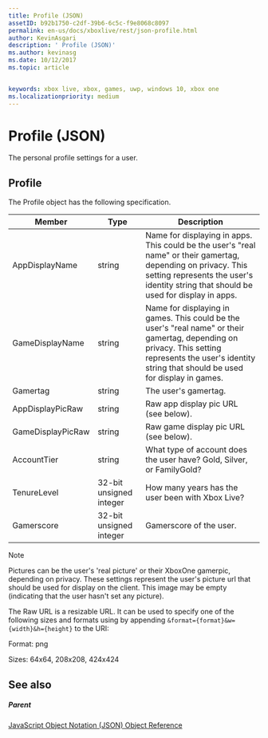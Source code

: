 ```yaml
---
title: Profile (JSON)
assetID: b92b1750-c2df-39b6-6c5c-f9e8068c8097
permalink: en-us/docs/xboxlive/rest/json-profile.html
author: KevinAsgari
description: ' Profile (JSON)'
ms.author: kevinasg
ms.date: 10/12/2017
ms.topic: article


keywords: xbox live, xbox, games, uwp, windows 10, xbox one
ms.localizationpriority: medium
---
```



# Profile (JSON)
The personal profile settings for a user. 
<a id="ID4EN"></a>

 
## Profile
 
The Profile object has the following specification.
 
| Member| Type| Description| 
| --- | --- | --- | 
| AppDisplayName| string| Name for displaying in apps. This could be the user's "real name" or their gamertag, depending on privacy. This setting represents the user's identity string that should be used for display in apps.| 
| GameDisplayName| string| Name for displaying in games. This could be the user's "real name" or their gamertag, depending on privacy. This setting represents the user's identity string that should be used for display in games.| 
| Gamertag| string| The user's gamertag.| 
| AppDisplayPicRaw| string| Raw app display pic URL (see below).| 
| GameDisplayPicRaw| string| Raw game display pic URL (see below).| 
| AccountTier| string| What type of account does the user have? Gold, Silver, or FamilyGold?| 
| TenureLevel| 32-bit unsigned integer| How many years has the user been with Xbox Live?| 
| Gamerscore| 32-bit unsigned integer| Gamerscore of the user.| 
  


> [!NOTE] 
> Pictures can be the user's 'real picture' or their XboxOne gamerpic, depending on privacy. These settings represent the user's picture url that should be used for display on the client. This image may be empty (indicating that the user hasn't set any picture). 


 
The Raw URL is a resizable URL. It can be used to specify one of the following sizes and formats using by appending `&format={format}&w={width}&h={height}` to the URI:
 
Format: png
 
Sizes: 64x64, 208x208, 424x424
 
<a id="ID4E2D"></a>

 
## See also
 
<a id="ID4E4D"></a>

 
##### Parent 

[JavaScript Object Notation (JSON) Object Reference](atoc-xboxlivews-reference-json.md)

   